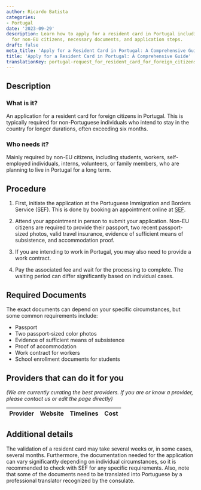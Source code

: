 ```yaml
---
author: Ricardo Batista
categories:
- Portugal
date: '2023-09-29'
description: Learn how to apply for a resident card in Portugal including requirements
  for non-EU citizens, necessary documents, and application steps.
draft: false
meta_title: 'Apply for a Resident Card in Portugal: A Comprehensive Guide'
title: 'Apply for a Resident Card in Portugal: A Comprehensive Guide'
translationKey: portugal-request_for_resident_card_for_foreign_citizens
---
```


## Description
### What is it?
An application for a resident card for foreign citizens in Portugal. This is typically required for non-Portuguese individuals who intend to stay in the country for longer durations, often exceeding six months.

### Who needs it?
Mainly required by non-EU citizens, including students, workers, self-employed individuals, interns, volunteers, or family members, who are planning to live in Portugal for a long term.

## Procedure
1. First, initiate the application at the Portuguese Immigration and Borders Service (SEF). This is done by booking an appointment online at [SEF](https://www.sef.pt/).

2. Attend your appointment in person to submit your application. Non-EU citizens are required to provide their passport, two recent passport-sized photos, valid travel insurance, evidence of sufficient means of subsistence, and accommodation proof.

3. If you are intending to work in Portugal, you may also need to provide a work contract.

4. Pay the associated fee and wait for the processing to complete. The waiting period can differ significantly based on individual cases.

## Required Documents
The exact documents can depend on your specific circumstances, but some common requirements include:
- Passport
- Two passport-sized color photos
- Evidence of sufficient means of subsistence
- Proof of accommodation
- Work contract for workers
- School enrollment documents for students 

## Providers that can do it for you

_(We are currently curating the best providers. If you are or know a provider, please contact us or edit the page directly)_

| Provider        |     Website     |     Timelines    |       Cost      |
| --------------- | --------------- |  :-------------: | :-------------: |

## Additional details
The validation of a resident card may take several weeks or, in some cases, several months. Furthermore, the documentation needed for the application can vary significantly depending on individual circumstances, so it is recommended to check with SEF for any specific requirements. Also, note that some of the documents need to be translated into Portuguese by a professional translator recognized by the consulate.